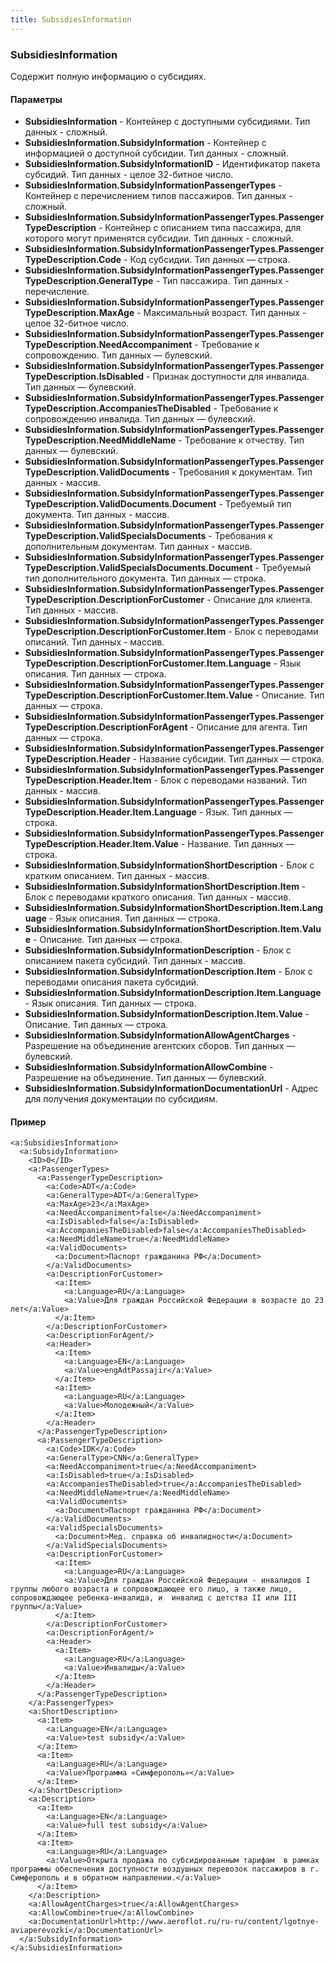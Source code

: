 ```yaml
---
title: SubsidiesInformation
---
```


### SubsidiesInformation
Содержит полную информацию о субсидиях.

#### Параметры

* **SubsidiesInformation**  - Контейнер с доступными субсидиями. Тип данных - сложный.
* **SubsidiesInformation.SubsidyInformation** - Контейнер с информацией о доступной субсидии. Тип данных - сложный.
* **SubsidiesInformation.SubsidyInformationID** - Идентификатор пакета субсидий. Тип данных - целое 32-битное число.
* **SubsidiesInformation.SubsidyInformationPassengerTypes** - Контейнер с перечислением типов пассажиров.  Тип данных - сложный.
* **SubsidiesInformation.SubsidyInformationPassengerTypes.PassengerTypeDescription** - Контейнер с описанием типа пассажира, для которого могут применятся субсидии.  Тип данных - сложный.
* **SubsidiesInformation.SubsidyInformationPassengerTypes.PassengerTypeDescription.Code** - Код субсидии. Тип данных — строка.
* **SubsidiesInformation.SubsidyInformationPassengerTypes.PassengerTypeDescription.GeneralType** -  Тип пассажира. Тип данных - перечисление.
* **SubsidiesInformation.SubsidyInformationPassengerTypes.PassengerTypeDescription.MaxAge** - Максимальный возраст. Тип данных - целое 32-битное число.
* **SubsidiesInformation.SubsidyInformationPassengerTypes.PassengerTypeDescription.NeedAccompaniment** - Требование к сопровождению. Тип данных — булевский.
* **SubsidiesInformation.SubsidyInformationPassengerTypes.PassengerTypeDescription.IsDisabled** - Признак доступности для инвалида. Тип данных — булевский.
* **SubsidiesInformation.SubsidyInformationPassengerTypes.PassengerTypeDescription.AccompaniesTheDisabled** - Требование к сопровождению инвалида.  Тип данных — булевский.
* **SubsidiesInformation.SubsidyInformationPassengerTypes.PassengerTypeDescription.NeedMiddleName** - Требование к отчеству. Тип данных — булевский.
* **SubsidiesInformation.SubsidyInformationPassengerTypes.PassengerTypeDescription.ValidDocuments** - Требования к документам. Тип данных - массив.
* **SubsidiesInformation.SubsidyInformationPassengerTypes.PassengerTypeDescription.ValidDocuments.Document** - Требуемый тип документа. Тип данных - массив.
* **SubsidiesInformation.SubsidyInformationPassengerTypes.PassengerTypeDescription.ValidSpecialsDocuments** - Требования к дополнительным документам. Тип данных - массив.
* **SubsidiesInformation.SubsidyInformationPassengerTypes.PassengerTypeDescription.ValidSpecialsDocuments.Document** - Требуемый тип дополнительного документа. Тип данных — строка.
* **SubsidiesInformation.SubsidyInformationPassengerTypes.PassengerTypeDescription.DescriptionForCustomer** - Описание для клиента. Тип данных - массив.
* **SubsidiesInformation.SubsidyInformationPassengerTypes.PassengerTypeDescription.DescriptionForCustomer.Item** - Блок с переводами описаний. Тип данных - массив.
* **SubsidiesInformation.SubsidyInformationPassengerTypes.PassengerTypeDescription.DescriptionForCustomer.Item.Language** - Язык описания. Тип данных — строка.
* **SubsidiesInformation.SubsidyInformationPassengerTypes.PassengerTypeDescription.DescriptionForCustomer.Item.Value** - Описание. Тип данных — строка.
* **SubsidiesInformation.SubsidyInformationPassengerTypes.PassengerTypeDescription.DescriptionForAgent** - Описание для агента. Тип данных — строка.
* **SubsidiesInformation.SubsidyInformationPassengerTypes.PassengerTypeDescription.Header** - Название субсидии. Тип данных — строка.
* **SubsidiesInformation.SubsidyInformationPassengerTypes.PassengerTypeDescription.Header.Item** - Блок с переводами названий. Тип данных - массив.
* **SubsidiesInformation.SubsidyInformationPassengerTypes.PassengerTypeDescription.Header.Item.Language** - Язык. Тип данных — строка.
* **SubsidiesInformation.SubsidyInformationPassengerTypes.PassengerTypeDescription.Header.Item.Value** - Название. Тип данных — строка.
* **SubsidiesInformation.SubsidyInformationShortDescription** - Блок с кратким описанием. Тип данных - массив.
* **SubsidiesInformation.SubsidyInformationShortDescription.Item** - Блок с переводами краткого описания. Тип данных - массив.
* **SubsidiesInformation.SubsidyInformationShortDescription.Item.Language** - Язык описания. Тип данных — строка.
* **SubsidiesInformation.SubsidyInformationShortDescription.Item.Value** - Описание. Тип данных — строка.
* **SubsidiesInformation.SubsidyInformationDescription** - Блок с описанием пакета субсидий. Тип данных - массив.
* **SubsidiesInformation.SubsidyInformationDescription.Item** - Блок с переводами описания пакета субсидий.
* **SubsidiesInformation.SubsidyInformationDescription.Item.Language** - Язык описания. Тип данных — строка.
* **SubsidiesInformation.SubsidyInformationDescription.Item.Value** - Описание. Тип данных — строка.
* **SubsidiesInformation.SubsidyInformationAllowAgentCharges** - Разрешение на объединение агентских сборов. Тип данных — булевский.
* **SubsidiesInformation.SubsidyInformationAllowCombine** - Разрешение на объединение. Тип данных — булевский.
* **SubsidiesInformation.SubsidyInformationDocumentationUrl** - Адрес для получения документации по субсидиям.

#### Пример

    <a:SubsidiesInformation>
      <a:SubsidyInformation>
        <ID>0</ID>
        <a:PassengerTypes>
          <a:PassengerTypeDescription>
            <a:Code>ADT</a:Code>
            <a:GeneralType>ADT</a:GeneralType>
            <a:MaxAge>23</a:MaxAge>
            <a:NeedAccompaniment>false</a:NeedAccompaniment>
            <a:IsDisabled>false</a:IsDisabled>
            <a:AccompaniesTheDisabled>false</a:AccompaniesTheDisabled>
            <a:NeedMiddleName>true</a:NeedMiddleName>
            <a:ValidDocuments>
              <a:Document>Паспорт гражданина РФ</a:Document>
            </a:ValidDocuments>
            <a:DescriptionForCustomer>
              <a:Item>
                <a:Language>RU</a:Language>
                <a:Value>Для граждан Российской Федерации в возрасте до 23 лет</a:Value>
              </a:Item>
            </a:DescriptionForCustomer>
            <a:DescriptionForAgent/>
            <a:Header>
              <a:Item>
                <a:Language>EN</a:Language>
                <a:Value>engAdtPassajir</a:Value>
              </a:Item>
              <a:Item>
                <a:Language>RU</a:Language>
                <a:Value>Молодежный</a:Value>
              </a:Item>
            </a:Header>
          </a:PassengerTypeDescription>
          <a:PassengerTypeDescription>
            <a:Code>IDK</a:Code>
            <a:GeneralType>CNN</a:GeneralType>
            <a:NeedAccompaniment>true</a:NeedAccompaniment>
            <a:IsDisabled>true</a:IsDisabled>
            <a:AccompaniesTheDisabled>true</a:AccompaniesTheDisabled>
            <a:NeedMiddleName>true</a:NeedMiddleName>
            <a:ValidDocuments>
              <a:Document>Паспорт гражданина РФ</a:Document>
            </a:ValidDocuments>
            <a:ValidSpecialsDocuments>
              <a:Document>Мед. справка об инвалидности</a:Document>
            </a:ValidSpecialsDocuments>
            <a:DescriptionForCustomer>
              <a:Item>
                <a:Language>RU</a:Language>
                <a:Value>Для граждан Российской Федерации - инвалидов I группы любого возраста и сопровождающее его лицо, а также лицо, сопровождающее ребенка-инвалида, и  инвалид с детства II или III группы</a:Value>
              </a:Item>
            </a:DescriptionForCustomer>
            <a:DescriptionForAgent/>
            <a:Header>
              <a:Item>
                <a:Language>RU</a:Language>
                <a:Value>Инвалиды</a:Value>
              </a:Item>
            </a:Header>
          </a:PassengerTypeDescription>
        </a:PassengerTypes>
        <a:ShortDescription>
          <a:Item>
            <a:Language>EN</a:Language>
            <a:Value>test subsidy</a:Value>
          </a:Item>
          <a:Item>
            <a:Language>RU</a:Language>
            <a:Value>Программа «Симферополь»</a:Value>
          </a:Item>
        </a:ShortDescription>
        <a:Description>
          <a:Item>
            <a:Language>EN</a:Language>
            <a:Value>full test subsidy</a:Value>
          </a:Item>
          <a:Item>
            <a:Language>RU</a:Language>
            <a:Value>Открыта продажа по субсидированным тарифам  в рамках программы обеспечения доступности воздушных перевозок пассажиров в г. Симферополь и в обратном направлении.</a:Value>
          </a:Item>
        </a:Description>
        <a:AllowAgentCharges>true</a:AllowAgentCharges>
        <a:AllowCombine>true</a:AllowCombine>
        <a:DocumentationUrl>http://www.aeroflot.ru/ru-ru/content/lgotnye-aviaperevozki</a:DocumentationUrl>
      </a:SubsidyInformation>
    </a:SubsidiesInformation>
